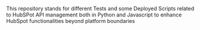 This repository stands for different Tests and some Deployed Scripts related to HubSPot API management both in Python and Javascript to enhance HubSpot functionalities beyond platform boundaries
